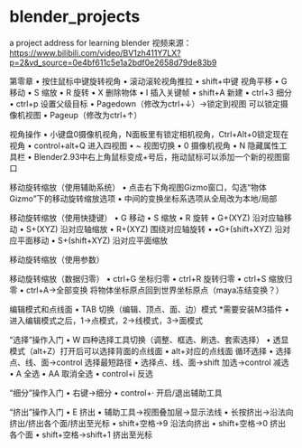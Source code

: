 # blender_projects
a project address for learning blender
视频来源：
https://www.bilibili.com/video/BV1zh411Y7LX?p=2&vd_source=0e4bf611c5e1a2bdf0e2658d79de83b9

第零章
• 按住鼠标中键旋转视角
• 滚动滚轮视角推拉
• shift+中键 视角平移
• G 移动
• S 缩放
• R 旋转
• X 删除物体
• I 插入关键帧
• shift+A 新建
• ctrl+3 细分
• ctrl+p 设置父级目标
• Pagedown（修改为ctrl+↓）→锁定到视图 可以锁定摄像机视图
• Pageup（修改为ctrl+↑）

视角操作
• 小键盘0摄像机视角，N面板里有锁定相机视角，Ctrl+Alt+0锁定现在视角
• control+alt+Q 进入四视图
• ~ 视图切换
• 0 摄像机视角
• N 隐藏属性工具栏
• Blender2.93中右上角鼠标变成+号后，拖动鼠标可以添加一个新的视图窗口

 移动旋转缩放（使用辅助系统）
• 点击右下角视图Gizmo窗口，勾选“物体Gizmo”下的移动旋转缩放选项
• 中间的变换坐标系选项从全局改为本地/局部

移动旋转缩放（使用快捷键）
• G 移动
• S 缩放
• R 旋转
• G+(XYZ) 沿对应轴移动
• S+(XYZ) 沿对应轴缩放
• R+(XYZ) 围绕对应轴旋转
• •G+(shift+XYZ) 沿对应平面移动
• S+(shift+XYZ) 沿对应平面缩放

移动旋转缩放（使用参数）

移动旋转缩放（数据归零）
• ctrl+G 坐标归零
• ctrl+R 旋转归零
• ctrl+S 缩放归零
• ctrl+A→全部变换 将物体坐标原点回到世界坐标原点（maya冻结变换？）

编辑模式和点线面
• TAB 切换（编辑、顶点、面、边）模式 *需要安装M3插件
• 进入编辑模式之后，1→点模式，2→线模式，3→面模式

“选择”操作入门
• W 四种选择工具切换（调整、框选、刷选、套索选择）
• 透显模式（alt+Z）打开后可以选择背面的点线面
• alt+对应的点线面 循环选择
• 选择点、线、面→control 选择最短路径
• 选择点、线、面→shift 加选→control 减选
• A 全选
• AA 取消全选
• control+i 反选

“细分”操作入门
• 右键→细分
• control+· 开启/退出辅助工具

“挤出”操作入门
• E 挤出
• 辅助工具→视图叠加层→显示法线
• 长按挤出→沿法向挤出/挤出各个面/挤出至光标
• shift+空格→9 沿法向挤出
• shift+空格→0 挤出各个面
• shift+空格→shift+1 挤出至光标 
